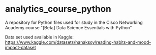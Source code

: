 # analytics_course_python
A repository for Python files used for study in the Cisco Networking Academy course  "[Beta] Data Science Essentials with Python"

Data set used available in Kaggle: https://www.kaggle.com/datasets/hanaksoy/reading-habits-and-mood-impact-dataset
